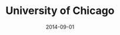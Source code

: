 ---
title: University of Chicago
degree: M.A. Social Science
awarded: Sep. 2014
date: 2014-09-01
permalink: false
tags:
  - school
---